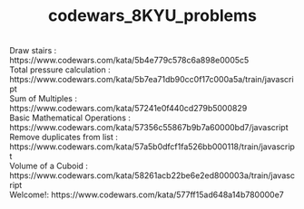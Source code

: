<center><h1>codewars_8KYU_problems</h1></center><br>
Draw stairs : https://www.codewars.com/kata/5b4e779c578c6a898e0005c5<br>
Total pressure calculation : https://www.codewars.com/kata/5b7ea71db90cc0f17c000a5a/train/javascript<br>
Sum of Multiples : https://www.codewars.com/kata/57241e0f440cd279b5000829<br>
Basic Mathematical Operations : https://www.codewars.com/kata/57356c55867b9b7a60000bd7/javascript<br>
Remove duplicates from list : https://www.codewars.com/kata/57a5b0dfcf1fa526bb000118/train/javascript <br>
Volume of a Cuboid : https://www.codewars.com/kata/58261acb22be6e2ed800003a/train/javascript<br>
Welcome!: https://www.codewars.com/kata/577ff15ad648a14b780000e7




